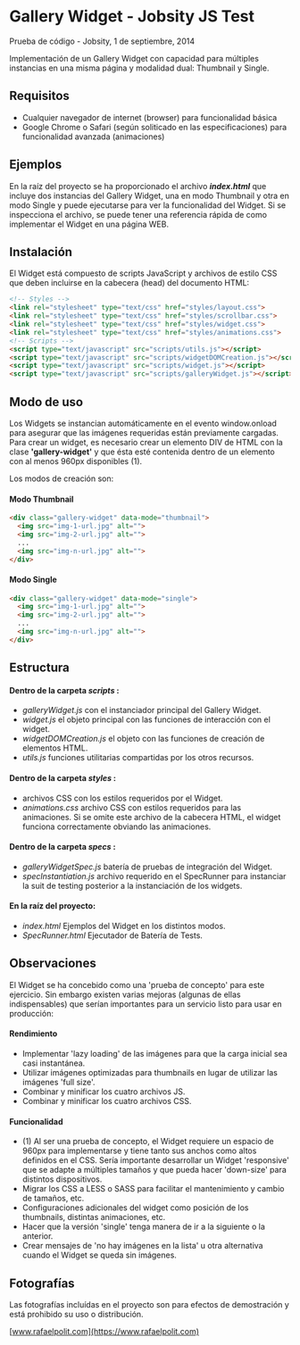 Gallery Widget - Jobsity JS Test
================================

Prueba de código - Jobsity, 1 de septiembre, 2014

Implementación de un Gallery Widget con capacidad para múltiples instancias en una misma página y modalidad dual: Thumbnail y Single.


Requisitos
----------
* Cualquier navegador de internet (browser) para funcionalidad básica
* Google Chrome o Safari (según soliticado en las especificaciones) para funcionalidad avanzada (animaciones)


Ejemplos
--------
En la raíz del proyecto se ha proporcionado el archivo _**index.html**_ que incluye dos instancias del Gallery Widget, una en modo Thumbnail y otra en modo Single y puede ejecutarse para ver la funcionalidad del Widget.  Si se inspecciona el archivo, se puede tener una referencia rápida de como implementar el Widget en una página WEB.


Instalación
-----------
El Widget está compuesto de scripts JavaScript y archivos de estilo CSS que deben incluirse en la cabecera (head) del documento HTML:
```html
<!-- Styles -->
<link rel="stylesheet" type="text/css" href="styles/layout.css">
<link rel="stylesheet" type="text/css" href="styles/scrollbar.css">
<link rel="stylesheet" type="text/css" href="styles/widget.css">
<link rel="stylesheet" type="text/css" href="styles/animations.css">
<!-- Scripts -->
<script type="text/javascript" src="scripts/utils.js"></script>
<script type="text/javascript" src="scripts/widgetDOMCreation.js"></script>
<script type="text/javascript" src="scripts/widget.js"></script>
<script type="text/javascript" src="scripts/galleryWidget.js"></script>
```


Modo de uso
-----------
Los Widgets se instancian automáticamente en el evento window.onload para asegurar que las imágenes requeridas están previamente cargadas.  Para crear un widget, es necesario crear un elemento DIV de HTML con la clase **'gallery-widget'** y que ésta esté contenida dentro de un elemento con al menos 960px disponibles (1).

Los modos de creación son:

#### Modo Thumbnail

```html
<div class="gallery-widget" data-mode="thumbnail">
  <img src="img-1-url.jpg" alt="">
  <img src="img-2-url.jpg" alt="">
  ...
  <img src="img-n-url.jpg" alt="">
</div>
```

#### Modo Single

```html
<div class="gallery-widget" data-mode="single">
  <img src="img-1-url.jpg" alt="">
  <img src="img-2-url.jpg" alt="">
  ...
  <img src="img-n-url.jpg" alt="">
</div>
```


Estructura
----------

#### Dentro de la carpeta _scripts_ :
* _galleryWidget.js_ con el instanciador principal del Gallery Widget.
* _widget.js_ el objeto principal con las funciones de interacción con el widget.
* _widgetDOMCreation.js_ el objeto con las funciones de creación de elementos HTML.
* _utils.js_ funciones utilitarias compartidas por los otros recursos.

#### Dentro de la carpeta _styles_ :
* archivos CSS con los estilos requeridos por el Widget.
* _animations.css_ archivo CSS con estilos requeridos para las animaciones. Si se omite este archivo de la cabecera HTML, el widget funciona correctamente obviando las animaciones.

#### Dentro de la carpeta _specs_ :
* _galleryWidgetSpec.js_ batería de pruebas de integración del Widget.
* _specInstantiation.js_ archivo requerido en el SpecRunner para instanciar la suit de testing posterior a la instanciación de los widgets.

#### En la raíz del proyecto:
* _index.html_ Ejemplos del Widget en los distintos modos.
* _SpecRunner.html_ Ejecutador de Batería de Tests.


Observaciones
-------------
El Widget se ha concebido como una 'prueba de concepto' para este ejercicio.  Sin embargo existen varias mejoras (algunas de ellas indispensables) que serían importantes para un servicio listo para usar en producción:

#### Rendimiento
* Implementar 'lazy loading' de las imágenes para que la carga inicial sea casi instantánea.
* Utilizar imágenes optimizadas para thumbnails en lugar de utilizar las imágenes 'full size'.
* Combinar y minificar los cuatro archivos JS.
* Combinar y minificar los cuatro archivos CSS.

#### Funcionalidad
* (1) Al ser una prueba de concepto, el Widget requiere un espacio de 960px para implementarse y tiene tanto sus anchos como altos definidos en el CSS.  Sería importante desarrollar un Widget 'responsive' que se adapte a múltiples tamaños y que pueda hacer 'down-size' para distintos dispositivos.
* Migrar los CSS a LESS o SASS para facilitar el mantenimiento y cambio de tamaños, etc.
* Configuraciones adicionales del widget como posición de los thumbnails, distintas animaciones, etc.
* Hacer que la versión 'single' tenga manera de ir a la siguiente o la anterior.
* Crear mensajes de 'no hay imágenes en la lista' u otra alternativa cuando el Widget se queda sin imágenes.


Fotografías
-----------
Las fotografías incluídas en el proyecto son para efectos de demostración y está prohibido su uso o distribución.


[www.rafaelpolit.com](https://www.rafaelpolit.com)











